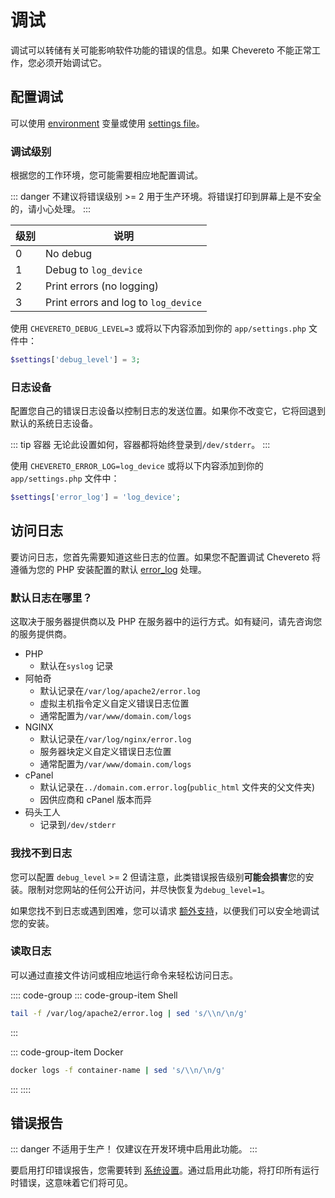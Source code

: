 # 调试

调试可以转储有关可能影响软件功能的错误的信息。如果 Chevereto 不能正常工作，您必须开始调试它。

## 配置调试

可以使用 [environment](../../setup/system/environment.md#调试变量) 变量或使用 [settings file](../../setup/server/settings-file.md)。

### 调试级别

根据您的工作环境，您可能需要相应地配置调试。

::: danger
不建议将错误级别 >= 2 用于生产环境。将错误打印到屏幕上是不安全的，请小心处理。
:::

|级别 |说明 |
| ----- | ------------------------------------ |
| 0     | No debug                             |
| 1     | Debug to `log_device`                |
| 2     | Print errors (no logging)            |
| 3     | Print errors and log to `log_device` |

使用 `CHEVERETO_DEBUG_LEVEL=3` 或将以下内容添加到你的 `app/settings.php` 文件中：

```php
$settings['debug_level'] = 3;
```

### 日志设备

配置您自己的错误日志设备以控制日志的发送位置。如果你不改变它，它将回退到默认的系统日志设备。

::: tip 容器
无论此设置如何，容器都将始终登录到`/dev/stderr`。
:::

使用 `CHEVERETO_ERROR_LOG=log_device` 或将以下内容添加到你的 `app/settings.php` 文件中：

```php
$settings['error_log'] = 'log_device';
```

## 访问日志

要访问日志，您首先需要知道这些日志的位置。如果您不配置调试 Chevereto 将遵循为您的 PHP 安装配置的默认 [error_log](https://www.php.net/manual/errorfunc.configuration.php#ini.error-log) 处理。

### 默认日志在哪里？

这取决于服务器提供商以及 PHP 在服务器中的运行方式。如有疑问，请先咨询您的服务提供商。

* PHP
  * 默认在`syslog` 记录
* 阿帕奇
  * 默认记录在`/var/log/apache2/error.log`
  * 虚拟主机指令定义自定义错误日志位置
  * 通常配置为`/var/www/domain.com/logs`
* NGINX
  * 默认记录在`/var/log/nginx/error.log`
  * 服务器块定义自定义错误日志位置
  * 通常配置为`/var/www/domain.com/logs`
* cPanel
  * 默认记录在`../domain.com.error.log`(`public_html` 文件夹的父文件夹)
  * 因供应商和 cPanel 版本而异
* 码头工人
  * 记录到`/dev/stderr`

### 我找不到日志

您可以配置 `debug_level` >= 2 但请注意，此类错误报告级别**可能会损害**您的安装。限制对您网站的任何公开访问，并尽快恢复为`debug_level=1`。

如果您找不到日志或遇到困难，您可以请求 [额外支持](https://chevereto.com/support)，以便我们可以安全地调试您的安装。

### 读取日志

可以通过直接文件访问或相应地运行命令来轻松访问日志。

:::: code-group
::: code-group-item Shell

```sh
tail -f /var/log/apache2/error.log | sed 's/\\n/\n/g'
```

:::

::: code-group-item Docker

```sh
docker logs -f container-name | sed 's/\\n/\n/g'
```

:::
::::

## 错误报告

::: danger 不适用于生产！
仅建议在开发环境中启用此功能。
:::

要启用打印错误报告，您需要转到 [系统设置](../../settings/system.md)。通过启用此功能，将打印所有运行时错误，这意味着它们将可见。
